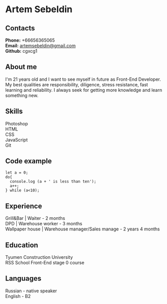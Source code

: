 # Artem Sebeldin

## Contacts
**Phone:** +66656365065\
**Email:** artemsebeldin@gmail.com\
**Github:** cgxcg1

## About me
I'm 21 years old and I want to see myself in future as Front-End Developer. My best qualities  are responsibility, diligence, stress resistance, fast learning and reliability. I always seek for getting more knowledge and learn something new.

## Skills
Photoshop\
HTML\
CSS\
JavaScript\
Git

## Code example
```
let a = 0;
do{
  console.log (a + ' is less than ten');
  a++;
} while (a<10);
```

## Experience
Grill&Bar | Waiter - 2 months\
DPD | Warehouse worker - 3 months\
Wallpaper house | Warehouse manager/Sales manage - 2 years 4 months

## Education
Tyumen Construction University\
RSS School Front-End stage 0 course

## Languages
Russian - native speaker\
English - B2